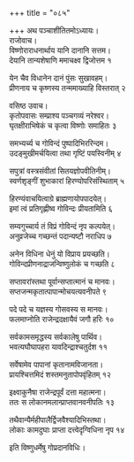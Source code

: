 +++
title = "०८५"

+++
अथ पञ्चाशीतितमोऽध्यायः।  
राजोवाच।  
विष्णोराराधनार्थाय यानि दानानि सत्तम।  
देयानि तान्यशेषाणि ममाचक्ष्व द्विजोत्तम १

येन चैव विधानेन दानं पुंसः सुखावहम्।  
प्रीणनाय च कृष्णस्य तन्ममाख्याहि विस्तरात् २

वसिष्ठ उवाच।  
कृतोपवासः सम्प्राश्य पञ्चगव्यं नरेश्वर।  
घृतक्षीराभिषेकं च कृत्वा विष्णोः समाहितः ३

समभ्यर्च्य च गोविन्दं पुष्पादिभिररिन्दम।  
उदङ्मुखीमर्चयित्वा तथा गृष्टिं पयस्विनीम् ४

सपुत्रां वस्त्रसंवीतां सितयज्ञोपवीतिनीम्।  
स्वर्णशृङ्गीं शुभाकारां हिरण्योपरिसंस्थिताम् ५

हिरण्यंवाचयित्वाग्रे ब्राह्मणायोपपादयेत्।  
इमां त्वं प्रतिगृह्णीष्व गोविन्दः प्रीयतामिति ६

सम्यगुच्चार्य तं विप्रं गोविन्दं नृप कल्पयेत्।  
अनुव्रजेच्च गच्छन्तं पदान्यष्टौ नराधिप ७

अनेन विधिना धेनुं यो विप्राय प्रयच्छति।  
गोविन्दप्रीणनाद्राजन्विष्णुलोकं च गच्छति ८

सप्तावरांस्तथा पूर्वान्सप्तात्मानं च मानवः।  
सप्तजन्मकृतात्पापान्मोचयत्यवनीपते ९

पदे पदे च यज्ञस्य गोसवस्य स मानवः।  
फलमाप्नोति राजेन्द्रदक्षायैवं जगौ हरिः १०

सर्वकामसमृद्धस्य सर्वकालेषु पार्थिव।  
भवत्यघौघापहरा यावदिन्द्राश्चतुर्दश ११

सर्वेषामेव पापानां कृतानामविजानता।  
प्रायश्चित्तमिदं शस्तमनुतापोपवृंहितम् १२

इक्ष्वाकुनैषा राजेन्द्रपूर्वं दत्ता महात्मना।  
ततः स लोकानमलान्प्राप्तवानवनीपतिः १३

तथैवान्यैर्महीपालैर्द्विजवैश्यादिभिस्तथा।  
लोकाः कामदुघाः प्राप्ता दत्त्वेदृग्विधिना नृप १४

इति विष्णुधर्मेषु गोप्रदानविधिः।  
